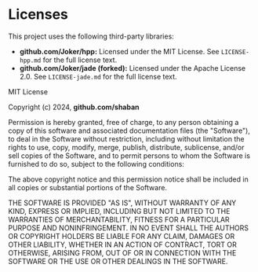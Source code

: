 # Licenses

This project uses the following third-party libraries:

* **github.com/Joker/hpp:** Licensed under the MIT License. See `LICENSE-hpp.md` for the full license text.
* **github.com/Joker/jade (forked):** Licensed under the Apache License 2.0. See `LICENSE-jade.md` for the full license text.

MIT License

Copyright (c) 2024, **github.com/shaban**

Permission is hereby granted, free of charge, to any person obtaining a copy
of this software and associated documentation files (the "Software"), to deal
in the Software without restriction, including without limitation the rights
to use, copy, modify, merge, publish, distribute, sublicense, and/or sell
copies of the Software, and to permit persons to whom the Software is
furnished to do so, subject to the following conditions:

The above copyright notice and this permission notice shall be included in all
copies or substantial portions of the Software.

THE SOFTWARE IS PROVIDED "AS IS", WITHOUT WARRANTY OF ANY KIND, EXPRESS OR
IMPLIED, INCLUDING BUT NOT LIMITED TO THE WARRANTIES OF MERCHANTABILITY,
FITNESS FOR A PARTICULAR PURPOSE AND NONINFRINGEMENT. IN NO EVENT SHALL THE
AUTHORS OR COPYRIGHT HOLDERS BE LIABLE FOR ANY CLAIM, DAMAGES OR OTHER
LIABILITY, WHETHER IN AN ACTION OF CONTRACT, TORT OR OTHERWISE, ARISING FROM,
OUT OF OR IN CONNECTION WITH THE SOFTWARE OR THE USE OR OTHER DEALINGS IN THE
SOFTWARE.   